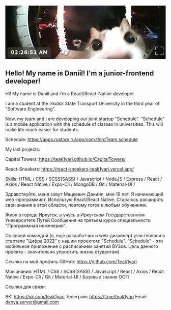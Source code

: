 ![Header](https://github.com/Teak1yari/teak1yari/blob/main/assets/c05123395c7dbaa769155c32679cea4c.jpg)

## Hello! My name is Daniil! I'm a junior-frontend developer!

Hi! My name is Daniil and i'm a React/React-Native developer

I am a student at the Irkutsk State Transport University in the third year of "Software Engineering".

Now, my team and I are developing our joint startup "Schedule". "Schedule" is a mobile application with the schedule of classes in universities. This will make life much easier for students.

Schedule: https://apps.rustore.ru/app/com.thirdTeam.schedule

My last projects:

Capital Towers: https://teak1yari.github.io/CapitalTowers/

React-Sneakers: https://react-sneakers-teak1yari.vercel.app/

Skills: HTML / CSS / SCSS(SASS) / Javascript / NodeJS / Express / React / Axios / React Native / Expo-Cli / MongoDB / Git / Material-UI / 

Здравствуйте, меня зовут Мацкевич Даниил, мне 19 лет. Я начинающий web-программист. Использую React/React Native. Стараюсь расширять свои знания в этой области, поэтому готов к любым обучениям.

Живу в городе Иркутск, а учусь в Иркутском Государственном Университете Путей Сообщения на третьем курсе специальности "Программная инженерия".

Со своей командой (я, еще разработчик и web-дизайнер) участвовали в стартапе "Цифра 2022" с нашим проектом: "Schedule". "Schedule" - это мобильное приложение с расписанием занятий ВУЗов. Цель данного проекта - значительно упростить жизнь студентам)

Ссылка на мой профиль GitHub: https://github.com/Teak1yari

Мои знания: HTML / CSS / SCSS(SASS) / Javascript / React / Axios / React Native / Expo-Cli / Git / Material-UI / Базовые знания ООП

Ссылки для связи:

ВК: https://vk.com/teak1yari
Телеграм: https://t.me/teak1yari
Email: danya.server@gmail.com
